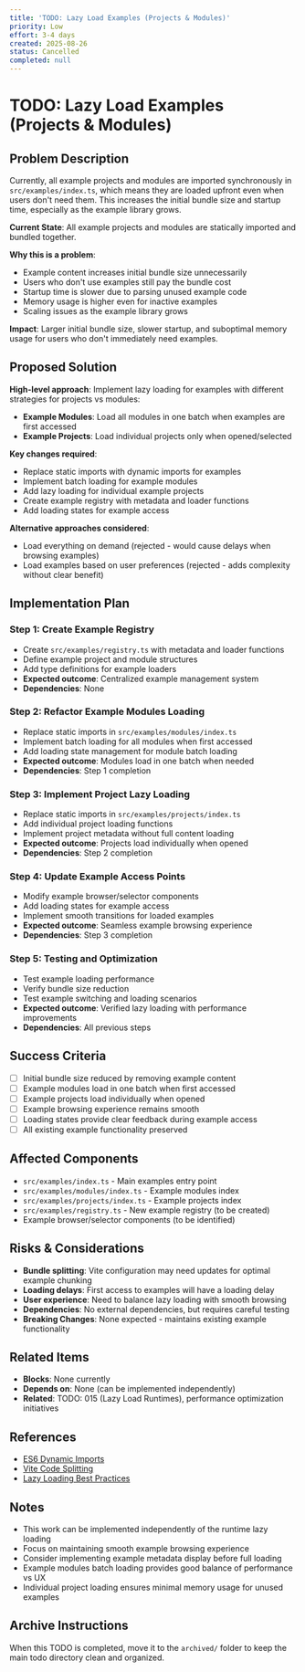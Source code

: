 ```yaml
---
title: 'TODO: Lazy Load Examples (Projects & Modules)'
priority: Low
effort: 3-4 days
created: 2025-08-26
status: Cancelled
completed: null
---
```


# TODO: Lazy Load Examples (Projects & Modules)

## Problem Description

Currently, all example projects and modules are imported synchronously in `src/examples/index.ts`, which means they are loaded upfront even when users don't need them. This increases the initial bundle size and startup time, especially as the example library grows.

**Current State**: All example projects and modules are statically imported and bundled together.

**Why this is a problem**: 
- Example content increases initial bundle size unnecessarily
- Users who don't use examples still pay the bundle cost
- Startup time is slower due to parsing unused example code
- Memory usage is higher even for inactive examples
- Scaling issues as the example library grows

**Impact**: Larger initial bundle size, slower startup, and suboptimal memory usage for users who don't immediately need examples.

## Proposed Solution

**High-level approach**: Implement lazy loading for examples with different strategies for projects vs modules:
- **Example Modules**: Load all modules in one batch when examples are first accessed
- **Example Projects**: Load individual projects only when opened/selected

**Key changes required**:
- Replace static imports with dynamic imports for examples
- Implement batch loading for example modules
- Add lazy loading for individual example projects
- Create example registry with metadata and loader functions
- Add loading states for example access

**Alternative approaches considered**:
- Load everything on demand (rejected - would cause delays when browsing examples)
- Load examples based on user preferences (rejected - adds complexity without clear benefit)

## Implementation Plan

### Step 1: Create Example Registry
- Create `src/examples/registry.ts` with metadata and loader functions
- Define example project and module structures
- Add type definitions for example loaders
- **Expected outcome**: Centralized example management system
- **Dependencies**: None

### Step 2: Refactor Example Modules Loading
- Replace static imports in `src/examples/modules/index.ts`
- Implement batch loading for all modules when first accessed
- Add loading state management for module batch loading
- **Expected outcome**: Modules load in one batch when needed
- **Dependencies**: Step 1 completion

### Step 3: Implement Project Lazy Loading
- Replace static imports in `src/examples/projects/index.ts`
- Add individual project loading functions
- Implement project metadata without full content loading
- **Expected outcome**: Projects load individually when opened
- **Dependencies**: Step 2 completion

### Step 4: Update Example Access Points
- Modify example browser/selector components
- Add loading states for example access
- Implement smooth transitions for loaded examples
- **Expected outcome**: Seamless example browsing experience
- **Dependencies**: Step 3 completion

### Step 5: Testing and Optimization
- Test example loading performance
- Verify bundle size reduction
- Test example switching and loading scenarios
- **Expected outcome**: Verified lazy loading with performance improvements
- **Dependencies**: All previous steps

## Success Criteria

- [ ] Initial bundle size reduced by removing example content
- [ ] Example modules load in one batch when first accessed
- [ ] Example projects load individually when opened
- [ ] Example browsing experience remains smooth
- [ ] Loading states provide clear feedback during example access
- [ ] All existing example functionality preserved

## Affected Components

- `src/examples/index.ts` - Main examples entry point
- `src/examples/modules/index.ts` - Example modules index
- `src/examples/projects/index.ts` - Example projects index
- `src/examples/registry.ts` - New example registry (to be created)
- Example browser/selector components (to be identified)

## Risks & Considerations

- **Bundle splitting**: Vite configuration may need updates for optimal example chunking
- **Loading delays**: First access to examples will have a loading delay
- **User experience**: Need to balance lazy loading with smooth browsing
- **Dependencies**: No external dependencies, but requires careful testing
- **Breaking Changes**: None expected - maintains existing example functionality

## Related Items

- **Blocks**: None currently
- **Depends on**: None (can be implemented independently)
- **Related**: TODO: 015 (Lazy Load Runtimes), performance optimization initiatives

## References

- [ES6 Dynamic Imports](https://developer.mozilla.org/en-US/docs/Web/JavaScript/Reference/Statements/import#dynamic_imports)
- [Vite Code Splitting](https://vitejs.dev/guide/build.html#code-splitting)
- [Lazy Loading Best Practices](https://web.dev/lazy-loading/)

## Notes

- This work can be implemented independently of the runtime lazy loading
- Focus on maintaining smooth example browsing experience
- Consider implementing example metadata display before full loading
- Example modules batch loading provides good balance of performance vs UX
- Individual project loading ensures minimal memory usage for unused examples

## Archive Instructions

When this TODO is completed, move it to the `archived/` folder to keep the main todo directory clean and organized. 